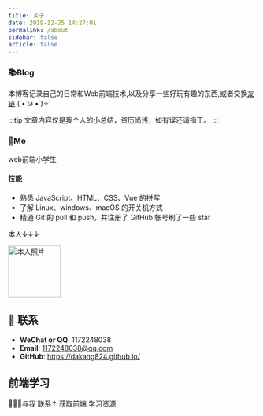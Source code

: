 ```yaml
---
title: 关于
date: 2019-12-25 14:27:01
permalink: /about
sidebar: false
article: false
---
```


### 📚Blog
本博客记录自己的日常和Web前端技术,以及分享一些好玩有趣的东西,或者交换[友链](/friends/) ( •̀ ω •́ )✧

:::tip
文章内容仅是我个人的小总结，资历尚浅，如有误还请指正。
:::

### 🐼Me
web前端小学生

#### 技能
* 熟悉 JavaScript、HTML、CSS、Vue 的拼写
* 了解 Linux、windows、macOS 的开关机方式
* 精通 Git 的 pull 和 push，并注册了 GitHub 帐号刷了一些 star

本人↓↓↓

<img src='https://thirdwx.qlogo.cn/mmopen/vi_32/5HjjnLYsOvWaQiajNs4Fia4KUE1MF2jmux2U6oDwJicU6TwfTLOqBeUmFmzu8aRfAR8j8y146OvdgGKSnwPodlsxQ/132' alt='本人照片' style="width:106px;">


## :email: 联系

- **WeChat or QQ**: <a :href="qqUrl" class='qq'>1172248038</a>
- **Email**:  <a href="mailto:1172248038@qq.com">1172248038@qq.com</a>
- **GitHub**: <https://dakang824.github.io/>

## 前端学习
🎉🎉✨与我 <a :href="qqUrl">联系↑</a> 获取前端 [学习资源](https://github.com/xugaoyi/blog-gitalk-comment/wiki/Front-end-Study)


<script>
  export default {
    data(){
      return {
        qqUrl: 'tencent://message/?uin=1172248038&Site=&Menu=yes'
      }
    },
    mounted(){
      const flag =  navigator.userAgent.match(/(phone|pad|pod|iPhone|iPod|ios|iPad|Android|Mobile|BlackBerry|IEMobile|MQQBrowser|JUC|Fennec|wOSBrowser|BrowserNG|WebOS|Symbian|Windows Phone)/i);
      if(flag){
        this.qqUrl = 'mqqwpa://im/chat?chat_type=wpa&uin=1172248038&version=1&src_type=web&web_src=oicqzone.com'
      }
    }
  }
</script>
